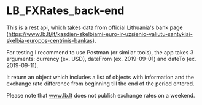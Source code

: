 # LB_FXRates_back-end

This is a rest api, which takes data from official Lithuania's bank page (https://www.lb.lt/lt/kasdien-skelbiami-euro-ir-uzsienio-valiutu-santykiai-skelbia-europos-centrinis-bankas).

For testing I recommend to use Postman (or similar tools), the app takes 3 arguments: currency (ex. USD), dateFrom (ex. 2019-09-01) and dateTo (ex. 2019-09-11). 

It return an object which includes a list of objects with information and the exchange rate difference from beginning till the end of the period entered.

Please note that www.lb.lt does not publish exchange rates on a weekend.

